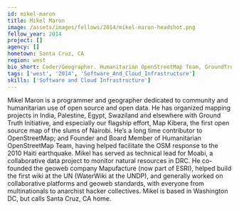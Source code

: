 ```yaml
---
id: mikel-maron
title: Mikel Maron
image: /assets/images/fellows/2014/mikel-maron-headshot.png
fellow_year: 2014
project: []
agency: []
hometown: Santa Cruz, CA
region: west
bio_short: Coder/Geographer. Humanitarian OpenStreetMap Team, GroundTruth, Map Kibera, Moabi. UCSC, U Sussex. Tactfully ignores silos. Maps.
tags: ['west', '2014', 'Software_And_Cloud_Infrastructure']
skills: ['Software and Cloud Infrastructure']
---
```


Mikel Maron is a programmer and geographer dedicated to community and humanitarian use of open source and open data. He has organized mapping projects in India, Palestine, Egypt, Swaziland and elsewhere with Ground Truth Initiative, and especially our flagship effort, Map Kibera, the first open source map of the slums of Nairobi. He’s a long time contributor to OpenStreetMap; and Founder and Board Member of Humanitarian OpenStreetMap Team, having helped facilitate the OSM response to the 2010 Haiti earthquake. Mikel has served as technical lead for Moabi, a collaborative data project to monitor natural resources in DRC. He co-founded the geoweb company Mapufacture (now part of ESRI), helped build the first wiki at the UN (WaterWiki at the UNDP), and generally worked on collaborative platforms and geoweb standards, with everyone from multinationals to anarchist hacker collectives. Mikel is based in Washington DC, but calls Santa Cruz, CA home.
